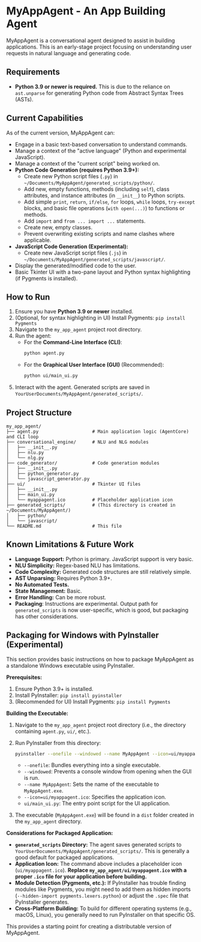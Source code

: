 # MyAppAgent - An App Building Agent

MyAppAgent is a conversational agent designed to assist in building applications.
This is an early-stage project focusing on understanding user requests in natural
language and generating code.

## Requirements

*   **Python 3.9 or newer is required.** This is due to the reliance on `ast.unparse` for generating Python code from Abstract Syntax Trees (ASTs).

## Current Capabilities

As of the current version, MyAppAgent can:

*   Engage in a basic text-based conversation to understand commands.
*   Manage a context of the "active language" (Python and experimental JavaScript).
*   Manage a context of the "current script" being worked on.
*   **Python Code Generation (requires Python 3.9+):**
    *   Create new Python script files (`.py`) in `~/Documents/MyAppAgent/generated_scripts/python/`.
    *   Add new, empty functions, methods (including `self`), class attributes, and instance attributes (in `__init__`) to Python scripts.
    *   Add simple `print`, `return`, `if/else`, `for` loops, `while` loops, `try-except` blocks, and basic file operations (`with open(...)`) to functions or methods.
    *   Add `import` and `from ... import ...` statements.
    *   Create new, empty classes.
    *   Prevent overwriting existing scripts and name clashes where applicable.
*   **JavaScript Code Generation (Experimental):**
    *   Create new JavaScript script files (`.js`) in `~/Documents/MyAppAgent/generated_scripts/javascript/`.
*   Display the generated/modified code to the user.
*   Basic Tkinter UI with a two-pane layout and Python syntax highlighting (if Pygments is installed).

## How to Run

1.  Ensure you have **Python 3.9 or newer** installed.
2.  (Optional, for syntax highlighting in UI) Install Pygments: `pip install Pygments`
3.  Navigate to the `my_app_agent` project root directory.
4.  Run the agent:
    *   For the **Command-Line Interface (CLI)**:
        ```bash
        python agent.py
        ```
    *   For the **Graphical User Interface (GUI)** (Recommended):
        ```bash
        python ui/main_ui.py
        ```
5.  Interact with the agent. Generated scripts are saved in `YourUserDocuments/MyAppAgent/generated_scripts/`.

## Project Structure

```
my_app_agent/
├── agent.py                    # Main application logic (AgentCore) and CLI loop
├── conversational_engine/      # NLU and NLG modules
│   ├── __init__.py
│   ├── nlu.py
│   └── nlg.py
├── code_generator/             # Code generation modules
│   ├── __init__.py
│   ├── python_generator.py
│   └── javascript_generator.py
├── ui/                         # Tkinter UI files
│   ├── __init__.py
│   ├── main_ui.py
│   └── myappagent.ico          # Placeholder application icon
├── generated_scripts/          # (This directory is created in ~/Documents/MyAppAgent/)
│   ├── python/
│   └── javascript/
└── README.md                   # This file
```

## Known Limitations & Future Work
*   **Language Support:** Python is primary. JavaScript support is very basic.
*   **NLU Simplicity:** Regex-based NLU has limitations.
*   **Code Complexity:** Generated code structures are still relatively simple.
*   **AST Unparsing:** Requires Python 3.9+.
*   **No Automated Tests.**
*   **State Management:** Basic.
*   **Error Handling:** Can be more robust.
*   **Packaging**: Instructions are experimental. Output path for `generated_scripts` is now user-specific, which is good, but packaging has other considerations.

## Packaging for Windows with PyInstaller (Experimental)

This section provides basic instructions on how to package MyAppAgent as a standalone Windows executable using PyInstaller.

**Prerequisites:**
1.  Ensure Python 3.9+ is installed.
2.  Install PyInstaller: `pip install pyinstaller`
3.  (Recommended for UI) Install Pygments: `pip install Pygments`

**Building the Executable:**
1.  Navigate to the `my_app_agent` project root directory (i.e., the directory containing `agent.py`, `ui/`, etc.).
2.  Run PyInstaller from this directory:
    ```bash
    pyinstaller --onefile --windowed --name MyAppAgent --icon=ui/myappagent.ico ui/main_ui.py
    ```
    *   `--onefile`: Bundles everything into a single executable.
    *   `--windowed`: Prevents a console window from opening when the GUI is run.
    *   `--name MyAppAgent`: Sets the name of the executable to `MyAppAgent.exe`.
    *   `--icon=ui/myappagent.ico`: Specifies the application icon.
    *   `ui/main_ui.py`: The entry point script for the UI application.

3.  The executable (`MyAppAgent.exe`) will be found in a `dist` folder created in the `my_app_agent` directory.

**Considerations for Packaged Application:**
*   **`generated_scripts` Directory:** The agent saves generated scripts to `YourUserDocuments/MyAppAgent/generated_scripts/`. This is generally a good default for packaged applications.
*   **Application Icon:** The command above includes a placeholder icon (`ui/myappagent.ico`). **Replace `my_app_agent/ui/myappagent.ico` with a proper `.ico` file for your application before building.**
*   **Module Detection (Pygments, etc.):** If PyInstaller has trouble finding modules like Pygments, you might need to add them as hidden imports (`--hidden-import pygments.lexers.python`) or adjust the `.spec` file that PyInstaller generates.
*   **Cross-Platform Building:** To build for different operating systems (e.g., macOS, Linux), you generally need to run PyInstaller on that specific OS.

This provides a starting point for creating a distributable version of MyAppAgent.
```
